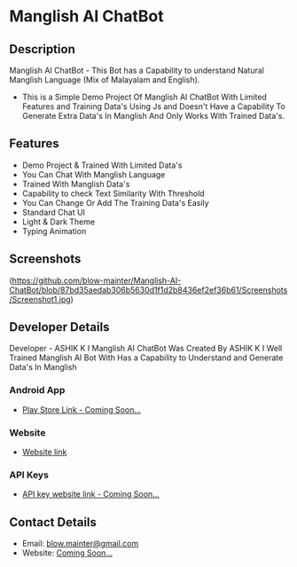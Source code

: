 # Manglish AI ChatBot

## Description
Manglish AI ChatBot - This Bot has a Capability to understand Natural Manglish Language (Mix of Malayalam and English).
- This is a Simple Demo Project Of Manglish AI ChatBot With Limited Features and Training Data's Using Js and Doesn't Have a Capability To Generate Extra Data's In Manglish And Only Works With Trained Data's.

## Features
- Demo Project & Trained With Limited Data's
- You Can Chat With Manglish Language
- Trained With Manglish Data's
- Capability to check Text Similarity With Threshold
- You Can Change Or Add The Training Data's Easily
- Standard Chat UI
- Light & Dark Theme
- Typing Animation

## Screenshots
(https://github.com/blow-mainter/Manglish-AI-ChatBot/blob/87bd35aedab306b5630d1f1d2b8436ef2ef36b61/Screenshots/Screenshot1.jpg)

## Developer Details
Developer - ASHIK K I
Manglish AI ChatBot Was Created By ASHIK K I
Well Trained Manglish AI Bot With Has a Capability to Understand and Generate Data's In Manglish

### Android App
- [Play Store Link - Coming Soon...](#)

### Website
- [Website link](https://www.talim-platform.com/ai-tools/manglish-ai-chat)

 ### API Keys
- [API key website link - Coming Soon...](#)


## Contact Details
- Email: [blow.mainter@gmail.com](#mailto:blow.mainter@gmail.com)
- Website: [Coming Soon...](#)
